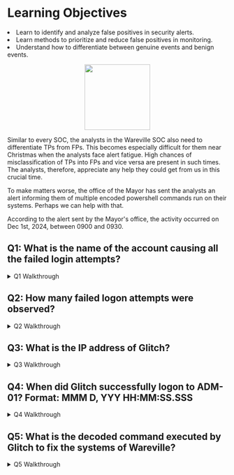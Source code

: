 <h1>Learning Objectives</h1>
<li>Learn to identify and analyze false positives in security alerts.</li>
<li>Learn methods to prioritize and reduce false positives in monitoring.</li>
<li>Understand how to differentiate between genuine events and benign events.</li>


<p align="center"><img src="https://github.com/user-attachments/assets/aa936231-7825-4f66-948c-5283bdf2bbac" width="150"/></p>
<p>Similar to every SOC, the analysts in the Wareville SOC also need to differentiate TPs from FPs. This becomes especially difficult for them near Christmas when the analysts face alert fatigue.
High chances of misclassification of TPs into FPs and vice versa are present in such times. The analysts, therefore, appreciate any help they could get from us in this crucial time.</p>
<p>To make matters worse, the office of the Mayor has sent the analysts an alert informing them of multiple encoded powershell commands run on their systems. Perhaps we can help with that.</p>
<p>According to the alert sent by the Mayor's office, the activity occurred on Dec 1st, 2024, between 0900 and 0930.</p> 
<h2>Q1: What is the name of the account causing all the failed login attempts?</h2>

<details>
<summary>Q1 Walkthrough</summary>
  <p>Change timeframe to around the time the activity occurred</p>
  <img src="https://github.com/user-attachments/assets/b5564f3b-96f6-48fd-ac5a-5d1002273d63"/>
  <p>Apply column filters that will assist in answering the question</p>
  <img src="https://github.com/user-attachments/assets/61563756-c473-4e6a-aa67-330e328a4a5b"/>

<p>Filter the event.outcome for failures to find the answer</p>
<img src="https://github.com/user-attachments/assets/04a91d0c-c5ab-4eb8-9270-dbf6d4957235"/>
<details>
  <summary>Q1 Answer</summary>
  <p><b>service_admin</b></p>
  <p><img src="https://github.com/user-attachments/assets/53212c03-40b0-4374-8815-5737cc388d39"/></p></details>
</details>


<p><h2>Q2: How many failed logon attempts were observed?</h2></p>

<details>
  <summary>Q2 Walkthrough</summary>
<p>Filter for failed on login attempts within timeframe</p>
<img src="https://github.com/user-attachments/assets/956d247c-7756-4152-90be-73e19ccf974e" width="100%" height="100%"/>
 <details> 
  <summary>Q2 Answer</summary>
   <p><b>6791</b>
    <p><img src="https://github.com/user-attachments/assets/134d31b7-ce92-4962-b889-3dfecb933d73" width="650"/></details>
</details>


<p><h2>Q3: What is the IP address of Glitch?</h2></p>

<details>
  <summary>Q3 Walkthrough</summary>
<p>Check the chart for any spikes in activity</p>
<img src="https://github.com/user-attachments/assets/ccbc2ca7-01cb-4df7-ae87-358bc33795d7" width="100%" height="100%"/>
  <p>Investigate the time when the spike in acitivity started</p>
<img src="https://github.com/user-attachments/assets/5f392e90-b423-4322-a31f-75a267434521" width="100%" height="100%"/>
  <p><img src="https://github.com/user-attachments/assets/ecac7def-3e1c-4458-990d-9840f3c56da4" width="100%" height="100%"/></p>
 <details> 
  <summary>Q3 Answer</summary>
   <p><b>10.0.255.1</b>
    <p><img src="https://github.com/user-attachments/assets/eff4f176-867b-4a89-b152-0e40fa7a14b3" width="650"/></details>
</details>


<p><h2>Q4: When did Glitch successfully logon to ADM-01? Format: MMM D, YYY HH:MM:SS.SSS</h2></p>

<details>
  <summary>Q4 Walkthrough</summary>
<p>Filter events by "ADM-01" host.hostname and find the first successful authentication login</p>
<img src="https://github.com/user-attachments/assets/f5f06f9d-a887-45ec-9854-c5421b6d2b09" width="100%" height="100%"/>
 <details> 
  <summary>Q4 Answer</summary>
   <p><b>Dec 1, 2024 08:54:39.000</b>
    <p><img src="https://github.com/user-attachments/assets/e3f38962-ff68-42ea-b91a-935503d8a567" width="650"/></details>
</details>


<p><h2>Q5: What is the decoded command executed by Glitch to fix the systems of Wareville?</h2></p>

<details>
  <summary>Q5 Walkthrough</summary>
<p>Filter events by "process" in event.category and find processes where a PowerShell command was executed</p>
<img src="https://github.com/user-attachments/assets/9acfeb43-7ac4-4d11-bd20-ab592cec9c84" width="100%" height="100%"/>
  <p>Decode the encoded command using a site such as <a href="https://gchq.github.io/CyberChef/"> CyberChef</a> <i>PowerShell commands are usually encoded with Base64</i></p>
  <img src="https://github.com/user-attachments/assets/08af5de6-52fc-417a-af68-1424f6ed67db"/>
 <details> 
  <summary>Q5 Answer</summary>
   <p><b>Install-WindowsUpdate -AcceptAll -AutoReboot</b>
    <p><img src="https://github.com/user-attachments/assets/d4182100-bbfc-43e6-9dff-4ced6be0204f" width="650"/></details>
</details>
